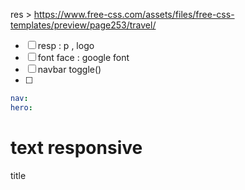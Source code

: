 res > https://www.free-css.com/assets/files/free-css-templates/preview/page253/travel/

- [ ] resp : p , logo
- [ ] font face : google font
- [ ] navbar toggle()
- [ ] 

```yaml
nav:
hero:

```

# text responsive
title
